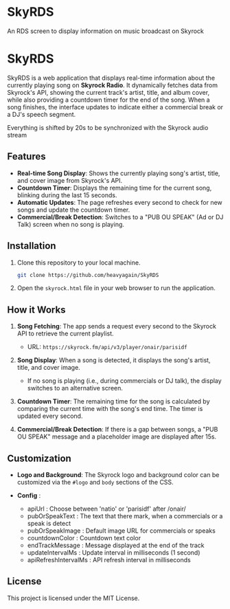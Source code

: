 # SkyRDS
An RDS screen to display information on music broadcast on Skyrock

# SkyRDS

SkyRDS is a web application that displays real-time information about the currently playing song on **Skyrock Radio**. It dynamically fetches data from Skyrock's API, showing the current track's artist, title, and album cover, while also providing a countdown timer for the end of the song. When a song finishes, the interface updates to indicate either a commercial break or a DJ's speech segment.

Everything is shifted by 20s to be synchronized with the Skyrock audio stream

## Features

- **Real-time Song Display**: Shows the currently playing song's artist, title, and cover image from Skyrock's API.
- **Countdown Timer**: Displays the remaining time for the current song, blinking during the last 15 seconds.
- **Automatic Updates**: The page refreshes every second to check for new songs and update the countdown timer.
- **Commercial/Break Detection**: Switches to a "PUB OU SPEAK" (Ad or DJ Talk) screen when no song is playing.

## Installation

1. Clone this repository to your local machine.
   ```bash
   git clone https://github.com/heavyagain/SkyRDS
   ```

2. Open the `skyrock.html` file in your web browser to run the application.

## How it Works

1. **Song Fetching**: The app sends a request every second to the Skyrock API to retrieve the current playlist.
   - URL: `https://skyrock.fm/api/v3/player/onair/parisidf`
   
2. **Song Display**: When a song is detected, it displays the song's artist, title, and cover image.
   - If no song is playing (i.e., during commercials or DJ talk), the display switches to an alternative screen.

3. **Countdown Timer**: The remaining time for the song is calculated by comparing the current time with the song's end time. The timer is updated every second.

4. **Commercial/Break Detection**: If there is a gap between songs, a "PUB OU SPEAK" message and a placeholder image are displayed after 15s.

## Customization

- **Logo and Background**: The Skyrock logo and background color can be customized via the `#logo` and `body` sections of the CSS.

- **Config** : 
   - apiUrl : Choose between 'natio' or 'parisidf' after /onair/
   - pubOrSpeakText : The text that there mark, when a commercials or a speak is detect
   - pubOrSpeakImage : Default image URL for commercials or speaks
   - countdownColor : Countdown text color
   - endTrackMessage : Message displayed at the end of the track
   - updateIntervalMs : Update interval in milliseconds (1 second)
   - apiRefreshIntervalMs : API refresh interval in milliseconds
## License

This project is licensed under the MIT License.

